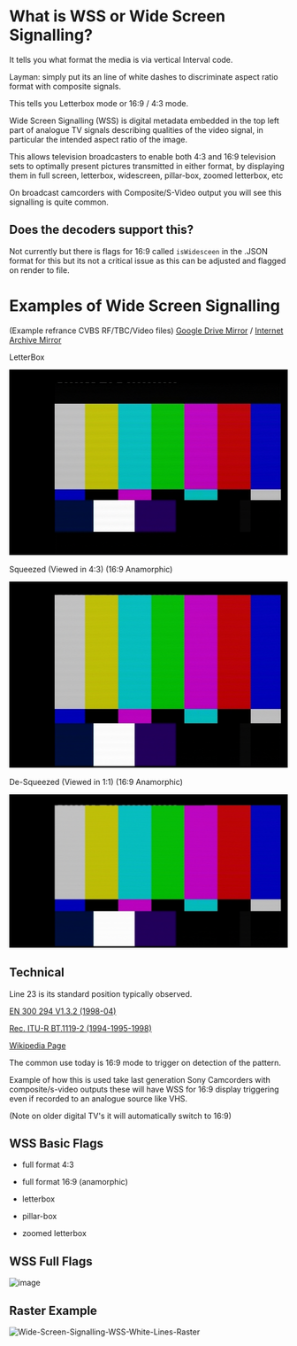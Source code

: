 # What is WSS or Wide Screen Signalling?

It tells you what format the media is via vertical Interval code.

Layman: simply put its an line of white dashes to discriminate aspect ratio format with composite signals.

This tells you Letterbox mode or 16:9 / 4:3 mode.

Wide Screen Signalling (WSS) is digital metadata embedded in the top left  part of analogue TV signals describing qualities of the video signal, in particular the intended aspect ratio of the image.

This allows television broadcasters to enable both 4:3 and 16:9 television sets to optimally present pictures transmitted in either format, by displaying them in full screen, letterbox, widescreen, pillar-box, zoomed letterbox, etc

On broadcast camcorders with Composite/S-Video output you will see this signalling is quite common.

## Does the decoders support this?

Not currently but there is flags for 16:9 called `isWidesceen` in the .JSON format for this but its not a critical issue as this can be adjusted and flagged on render to file.


# Examples of Wide Screen Signalling

(Example refrance CVBS RF/TBC/Video files) [Google Drive Mirror](https://drive.google.com/open?id=1PVKRyKeu74RXmwJSAc4Zm2CXZomfhMc9) / [Internet Archive Mirror](https://archive.org/details/wss-wide-screen-signaling)

LetterBox

![Letterbox](assets/images/cvbs-decode/frame_pal_chroma_ar43_1_2023-SMPTE-WSS-LetterBox-CXADC-CX-Blue-8bit.tbc.png)

Squeezed (Viewed in 4:3) (16:9 Anamorphic)

![Anamorphic](assets/images/cvbs-decode/frame_pal_chroma_ar43_15_2023-SMPTE-WSS-Squeeze-CXADC-CX-Blue-8bit.tbc.png)

De-Squeezed (Viewed in 1:1) (16:9 Anamorphic)

![Anamorphic De-Squeezed](assets/images/cvbs-decode/frame_pal_chroma_15_2023-SMPTE-WSS-Squeeze-CXADC-CX-Blue-8bit.tbc.png)


## Technical

Line 23 is its standard position typically observed.

[EN 300 294 V1.3.2 (1998-04)](https://drive.google.com/file/d/1NxInDRUjqwMWRO-bPhlvjoDdAMTcWkCK/view?usp=sharing)

[Rec. ITU-R BT.1119-2 (1994-1995-1998)](https://drive.google.com/file/d/1rNbw4W7QkFQqij7EgMFXB2w5mJzJ_n5f/view?usp=share_link)

[Wikipedia Page](https://en.wikipedia.org/wiki/Widescreen_signaling)

The common use today is 16:9 mode to trigger on detection of the pattern.

Example of how this is used take last generation Sony Camcorders with composite/s-video outputs these will have WSS for 16:9 display triggering even if recorded to an analogue source like VHS.

(Note on older digital TV's it will automatically switch to 16:9)

## WSS Basic Flags

* full format 4:3

* full format 16:9 (anamorphic)

* letterbox

* pillar-box

* zoomed letterbox

## WSS Full Flags

![image](https://user-images.githubusercontent.com/56382624/210447622-2fba3afd-44e2-4463-88f1-1c5d90d441d4.png)

## Raster Example

![Wide-Screen-Signalling-WSS-White-Lines-Raster](https://user-images.githubusercontent.com/56382624/210447722-d81c716c-2363-4834-8d9e-780ab7eeb53e.jpg)
